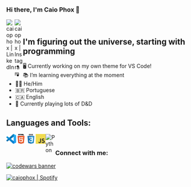 ### Hi there, I'm Caio Phox 🦊

[<img align="left" alt="caiophox | LinkedIn" width="22px" src="https://github.com/gauravghongde/social-icons/blob/master/SVG/Color/LinkedIN.svg" />][linkedin]
[<img align="left" alt="caiophox | Instagram" width="22px" src="https://github.com/gauravghongde/social-icons/blob/master/SVG/Color/Instagram.svg" />][instagram]

<br />

## I'm figuring out the universe, starting with programming

- 🖥 Currently working on my own theme for VS Code!
- 📚 I’m learning everything at the moment
- 🏳️‍🌈 He/Him
- 🇧🇷 Portuguese
- 🇨🇦 English
- 🐲 Currently playing lots of D&D

## Languages and Tools:

<img align="left" alt="Visual Studio Code" width="26px" src="https://raw.githubusercontent.com/github/explore/80688e429a7d4ef2fca1e82350fe8e3517d3494d/topics/visual-studio-code/visual-studio-code.png"/>

<img align="left" alt="HTML5" width="26px" src="https://raw.githubusercontent.com/github/explore/80688e429a7d4ef2fca1e82350fe8e3517d3494d/topics/html/html.png"/>

<img align="left" alt="CSS3" width="26px" src="https://raw.githubusercontent.com/github/explore/80688e429a7d4ef2fca1e82350fe8e3517d3494d/topics/css/css.png" />

<img align="left" alt="JavaScript" width="26px" src="https://raw.githubusercontent.com/github/explore/80688e429a7d4ef2fca1e82350fe8e3517d3494d/topics/javascript/javascript.png" />

<img align="left" alt="Python" width="26px" src="https://raw.githubusercontent.com/jmnote/z-icons/master/svg/python.svg" />

<br />

### Connect with me:

<a href="https://www.codewars.com/users/caiophox"><img alt="codewars banner" src="https://www.codewars.com/users/caiophox/badges/large"></a>

<a href="https://open.spotify.com/user/caiophox?si=10aa854e9ef4494a"><img alt="caiophox | Spotify" src="https://img.shields.io/badge/Spotify-%F0%9F%8E%B5-1DB954"></a>

<br />
<br />

[linkedin]: https://www.linkedin.com/in/caiophox/
[instagram]: https://www.instagram.com/caiophox/
